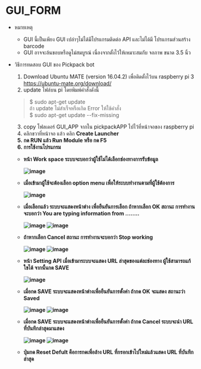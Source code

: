 # GUI_FORM
- หมายเหตุ 
  - GUI นี้เป็นเพียง GUI เปล่าๆไม่ได้มีโปรแกรมติดต่อ API และไม่ได้มี โปรแกรมส่วนสร้าง barcode 
  - GUI อาจจะล้นขอบหรือดูไม่สมบูรณ์ เนื่องจากตั้งไว้ให้เหมาะสมกับ จอภาพ ขนาด 3.5 นิ้ว 
  
- วิธีการทดสอบ GUI ของ Pickpack bot 
  1. Download Ubuntu MATE (version 16.04.2) เพื่อติดตั้งไว้บน raspberry pi 3 https://ubuntu-mate.org/download/
  2. update ไฟล์บน pi โดยพิมพ์คำสั่งดังนี้
    > $ sudo apt-get update    
   ถ้า update ไม่สำเร็จหรือเกิด Error ให้ใช้คำสั่ง  
   >$ sudo apt-get update --fix-missing

  3. copy โฟลเดอร์ GUI_APP จากใน pickpackAPP ไปไว้ที่หน้าจอของ raspberry pi 
  4. คลิกขวาที่หน้าจอ แล้ว คลิก <B>Create Launcher
  5. กด RUN แล้ว Run Module หรือ กด F5
  6. การใช้งานโปรแกรม
    - หน้า Work space ระบบจะบอกว่าผู้ใช้ไม่ได้เลือกช่องทางการรับข้อมูล 
    
        ![image](https://github.com/tanakornW/imagePPB/blob/master/image%20ppb/001.PNG)
        
    - เมื่อเข้ามาผู้ใช้จะต้องเลือก option menu เพื่อให้ระบบทำงานตามที่ผู้ใช้ต้องการ
    
        ![image](https://github.com/tanakornW/imagePPB/blob/master/image%20ppb/002.PNG)
        
    - เมื่อเลือกแล้ว ระบบจะแสดงหน้าต่าง เพื่อยืนยันการเลือก  ถ้าหากเลือก OK สถานะ การทำงานจะบอกว่า You are typing information from ........
    
        ![image](https://github.com/tanakornW/imagePPB/blob/master/image%20ppb/003.PNG) 
        ![image](https://github.com/tanakornW/imagePPB/blob/master/image%20ppb/004.PNG)
             
    - ถ้าหากเลือก Cancel สถานะ การทำงานจะบอกว่า Stop working
    
        ![image](https://github.com/tanakornW/imagePPB/blob/master/image%20ppb/005.PNG) 
        ![image](https://github.com/tanakornW/imagePPB/blob/master/image%20ppb/006.PNG)
        
    - หน้า Setting API เมื่อเข้ามาระบบจะแสดง URL ล่าสุดของแต่ละช่องทาง ผู้ใช้สามารถแก้ใขได้ จากนั้นกด SAVE
    
        ![image](https://github.com/tanakornW/imagePPB/blob/master/image%20ppb/007.PNG)
        
    - เมื่อกด SAVE ระบบจะแสดงหน้าต่างเพื่อยืนยันการตั้งค่า ถ้ากด OK จะแสดง สถานะว่า  Saved
    
        ![image](https://github.com/tanakornW/imagePPB/blob/master/image%20ppb/008.PNG)
        ![image](https://github.com/tanakornW/imagePPB/blob/master/image%20ppb/009.PNG)
        
    - เมื่อกด SAVE ระบบจะแสดงหน้าต่างเพื่อยืนยันการตั้งค่า ถ้ากด Cancel ระบบจะนำ URL ที่บันทึกล่าสุดมาแสดง
    
        ![image](https://github.com/tanakornW/imagePPB/blob/master/image%20ppb/010.PNG)
        ![image](https://github.com/tanakornW/imagePPB/blob/master/image%20ppb/011.PNG)
        
    - ปุ่มกด Reset Defult คือการกดเพื่อล้าง URL ที่กรอกเข้าไปใหม่แล้วแสดง URL ที่บันทึกล่าสุด
